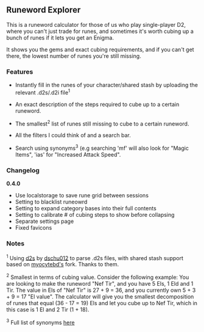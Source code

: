 ## Runeword Explorer

This is a runeword calculator for those of us who play single-player D2, where you can't just trade for runes, and sometimes it's worth cubing up a bunch of runes if it lets you get an Enigma.

It shows you the gems and exact cubing requirements, and if you can't get there, the lowest number of runes you're still missing.

### Features

- Instantly fill in the runes of your character/shared stash by uploading the relevant .d2s/.d2i file<sup>1</sup>

- An exact description of the steps required to cube up to a certain runeword.

- The smallest<sup>2</sup> list of runes still missing to cube to a certain runeword.

- All the filters I could think of and a search bar.

- Search using synonyms<sup>3</sup> (e.g searching 'mf' will also look for "Magic Items", 'ias' for "Increased Attack Speed".

### Changelog

**0.4.0**

- Use localstorage to save rune grid between sessions
- Setting to blacklist runeowrd
- Setting to expand category bases into their full contents
- Setting to calibrate # of cubing steps to show before collapsing
- Separate settings page
- Fixed favicons

### Notes

<sup>1</sup> Using [d2s](https://github.com/dschu012/d2s/) by [dschu012](https://github.com/dschu012/) to parse .d2s files, with shared stash support based on [myocytebd's](https://github.com/myocytebd/d2s.d2r) fork. Thanks to them.

<sup>2</sup> Smallest in terms of cubing value. Consider the following example: You are looking to make the runeword "Nef Tir", and you have 5 Els, 1 Eld and 1 Tir. The value in Els of "Nef Tir" is 27 + 9 = 36, and you currently own 5 + 3 + 9 = 17 "El value". The calculator will give you the smallest decomposition of runes that equal (36 - 17 = 19) Els and let you cube up to Nef Tir, which in this case is 1 El and 2 Tir (1 + 18).

<sup>3</sup> Full list of synonyms [here](https://github.com/feored/runeword-explorer/blob/main/src/lib/data/synonyms.ts)
